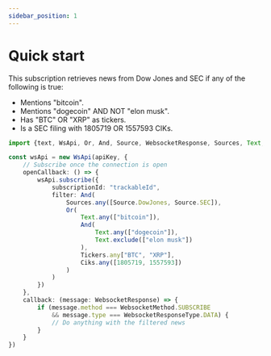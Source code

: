 ```yaml
---
sidebar_position: 1
---
```


# Quick start

This subscription retrieves news from Dow Jones and SEC if any of the following is true:

* Mentions "bitcoin".
* Mentions "dogecoin" AND NOT "elon musk".
* Has "BTC" OR "XRP" as tickers.
* Is a SEC filing with 1805719 OR 1557593 CIKs.

```typescript
import {text, WsApi, Or, And, Source, WebsocketResponse, Sources, Text, Tickers, Ciks} from "newsware";

const wsApi = new WsApi(apiKey, {
    // Subscribe once the connection is open
    openCallback: () => {
        wsApi.subscribe({
            subscriptionId: "trackableId",
            filter: And(
                Sources.any([Source.DowJones, Source.SEC]),
                Or(
                    Text.any(["bitcoin"]),
                    And(
                        Text.any(["dogecoin"]),
                        Text.exclude(["elon musk"])
                    ),
                    Tickers.any["BTC", "XRP"],
                    Ciks.any([1805719, 1557593])
                )
            )
        })
    },
    callback: (message: WebsocketResponse) => {
        if (message.method === WebsocketMethod.SUBSCRIBE
            && message.type === WebsocketResponseType.DATA) {
            // Do anything with the filtered news
        }
    }
})
```